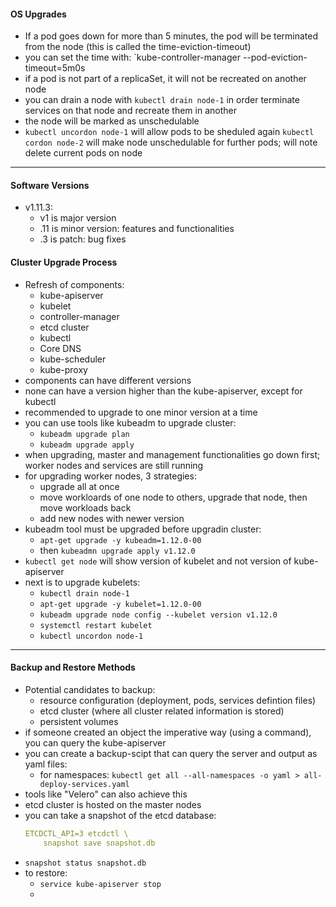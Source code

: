 #### OS Upgrades
- If a pod goes down for more than 5 minutes, the pod will be terminated from the node (this is called the time-eviction-timeout)
- you can set the time with: `kube-controller-manager --pod-eviction-timeout=5m0s
- if a pod is not part of a replicaSet, it will not be recreated on another node
- you can drain a node with `kubectl drain node-1` in order terminate services on that node and recreate them in another
- the node will be marked as unschedulable
- `kubectl uncordon node-1` will allow pods to be sheduled again
`kubectl cordon node-2` will make node unschedulable for further pods; will note delete current pods on node
___
#### Software Versions
- v1.11.3:
    - v1 is major version
    - .11 is minor version: features and functionalities
    - .3 is patch: bug fixes
#### Cluster Upgrade Process
- Refresh of components:
    - kube-apiserver
    - kubelet
    - controller-manager
    - etcd cluster
    - kubectl
    - Core DNS
    - kube-scheduler
    - kube-proxy
- components can have different versions
- none can have a version higher than the kube-apiserver, except for kubectl
- recommended to upgrade to one minor version at a time
- you can use tools like kubeadm to upgrade cluster:
    - `kubeadm upgrade plan`
    - `kubeadm upgrade apply`
- when upgrading, master and management functionalities go down first; worker nodes and services are still running
- for upgrading worker nodes, 3 strategies:
    - upgrade all at once
    - move workloards of one node to others, upgrade that node, then move workloads back
    - add new nodes with newer version
- kubeadm tool must be upgraded before upgradin cluster:
    - `apt-get upgrade -y kubeadm=1.12.0-00`
    - then `kubeadmn upgrade apply v1.12.0`
- `kubectl get node` will show version of kubelet and not version of kube-apiserver
- next is to upgrade kubelets:
    - `kubectl drain node-1`
    - `apt-get upgrade -y kubelet=1.12.0-00`
    - `kubeadm upgrade node config --kubelet version v1.12.0`
    - `systemctl restart kubelet`
    - `kubectl uncordon node-1`
___
#### Backup and Restore Methods
- Potential candidates to backup:
    - resource configuration (deployment, pods, services defintion files)
    - etcd cluster (where all cluster related information is stored)
    - persistent volumes
- if someone created an object the imperative way (using a command), you can query the kube-apiserver
- you can create a backup-scipt that can query the server and output as yaml files:
    - for namespaces: `kubectl get all --all-namespaces -o yaml > all-deploy-services.yaml`
- tools like "Velero" can also achieve this
- etcd cluster is hosted on the master nodes
- you can take a snapshot of the etcd database:
    ```yaml
    ETCDCTL_API=3 etcdctl \
        snapshot save snapshot.db
    ```
- `snapshot status snapshot.db`
- to restore:
    - `service kube-apiserver stop`
    - 